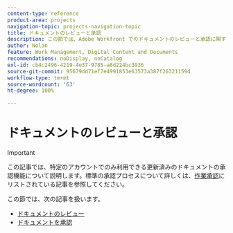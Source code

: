 ```yaml
---
content-type: reference
product-area: projects
navigation-topic: projects-navigation-topic
title: ドキュメントのレビューと承認
description: この節では、Adobe Workfront でのドキュメントのレビューと承認に関する記事を紹介します。
author: Nolan
feature: Work Management, Digital Content and Documents
recommendations: noDisplay, noCatalog
exl-id: cb4c2496-4219-4e37-9785-a8d224bc3936
source-git-commit: 95679dd71ef7e4991853e63573a387f26321159d
workflow-type: tm+mt
source-wordcount: '63'
ht-degree: 100%

---
```


# ドキュメントのレビューと承認

>[!IMPORTANT]
>
>この記事では、特定のアカウントでのみ利用できる更新済みのドキュメントの承認機能について説明します。標準の承認プロセスについて詳しくは、[作業承認](/help/quicksilver/review-and-approve-work/manage-approvals/manage-approvals.md)にリストされている記事を参照してください。

この節では、次の記事を扱います。

* [ドキュメントのレビュー](/help/quicksilver/review-and-approve-work/document-reviews-and-approvals/review-and-approve-documents/review-a-document.md)
* [ドキュメントを承認](/help/quicksilver/review-and-approve-work/document-reviews-and-approvals/review-and-approve-documents/approve-a-document.md)
